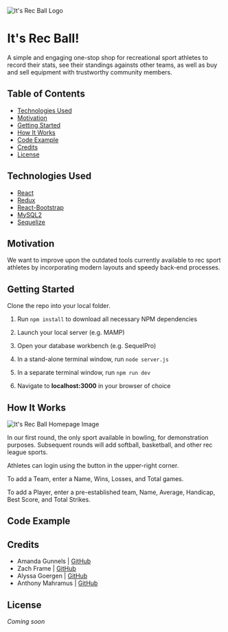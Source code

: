 ![It's Rec Ball Logo](https://i.imgur.com/XxfL542.png)

# It's Rec Ball!

A simple and engaging one-stop shop for recreational sport athletes to record their stats, see their standings againsts other teams, as well as buy and sell equipment with trustworthy community members.

## Table of Contents


- [Technologies Used](#technologies-used)
- [Motivation](#motivation)
- [Getting Started](#getting-started)
- [How It Works](#how-it-works)
- [Code Example](#code-example)
- [Credits](#credits)
- [License](#license)

## Technologies Used

- [React](https://www.npmjs.com/package/react)
- [Redux](https://www.npmjs.com/package/react-redux)
- [React-Bootstrap](https://react-bootstrap.github.io/)
- [MySQL2](https://www.npmjs.com/package/mysql2)
- [Sequelize](https://www.npmjs.com/package/sequelize)

## Motivation

We want to improve upon the outdated tools currently available to rec sport athletes by incorporating modern layouts and speedy back-end processes.

## Getting Started

Clone the repo into your local folder. 

1. Run `npm install` to download all necessary NPM dependencies

2. Launch your local server (e.g. MAMP)

3. Open your database workbench (e.g. SequelPro)

4. In a stand-alone terminal window, run `node server.js`

5. In a separate terminal window, run `npm run dev`

6. Navigate to **localhost:3000** in your browser of choice

## How It Works

![It's Rec Ball Homepage Image](https://i.imgur.com/OkYVfrk.jpg)

In our first round, the only sport available in bowling, for demonstration purposes. Subsequent rounds will add softball, basketball, and other rec league sports.

Athletes can login using the button in the upper-right corner.

To add a Team, enter a Name, Wins, Losses, and Total games. 

To add a Player, enter a pre-established team, Name, Average, Handicap, Best Score, and Total Strikes.

## Code Example

## Credits

- Amanda Gunnels | [GitHub](https://github.com/AGunnels)
- Zach Frame | [GitHub](https://github.com/framezach)
- Alyssa Goergen | [GitHub](https://github.com/goergena)
- Anthony Mahramus | [GitHub](https://github.com/mahramus)

## License

_Coming soon_
